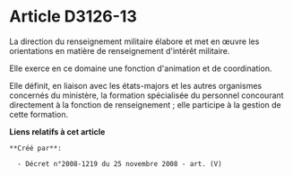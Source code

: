 # Article D3126-13

La direction du renseignement militaire élabore et met en œuvre les orientations en matière de renseignement d'intérêt
militaire.

Elle exerce en ce domaine une fonction d'animation et de coordination.

Elle définit, en liaison avec les états-majors et les autres organismes concernés du ministère, la formation spécialisée du
personnel concourant directement à la fonction de renseignement ; elle participe à la gestion de cette formation.

**Liens relatifs à cet article**

	**Créé par**:

	  - Décret n°2008-1219 du 25 novembre 2008 - art. (V)
